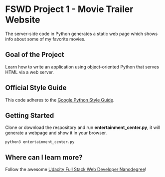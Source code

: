 # FSWD Project 1 - Movie Trailer Website
The server-side code in Python generates a static web page which shows info about some of my favorite movies.

## Goal of the Project
Learn how to write an application using object-oriented Python that serves HTML via a web server.

## Official Style Guide
This code adheres to the [Google Python Style Guide](https://google.github.io/styleguide/pyguide.html).

## Getting Started
Clone or download the respository and run **entertainment_center.py**, it will generate a webpage and show it in your browser.

```python3
python3 entertainment_center.py
```

## Where can I learn more?
Follow the awesome [Udacity Full Stack Web Developer Nanodegree](https://www.udacity.com/course/full-stack-web-developer-nanodegree--nd004)!
